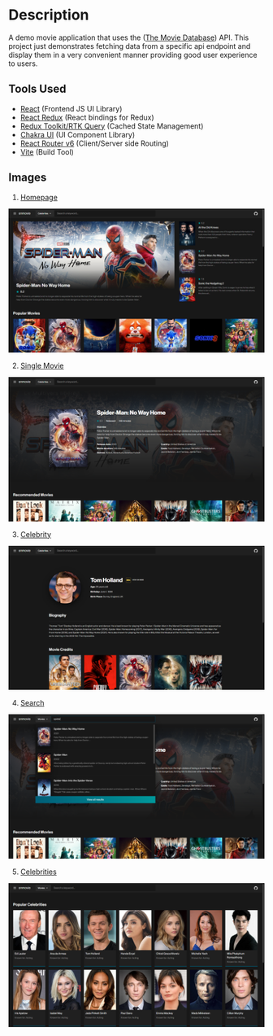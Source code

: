 # Description
A demo movie application that uses the ([The Movie Database](https://developers.themoviedb.org/3/getting-started/introduction)) API. 
This project just demonstrates fetching data from a specific api endpoint and display them in a very convenient manner providing good user experience to users.

## Tools Used

- [React](https://reactjs.org/) (Frontend JS UI Library)
- [React Redux](https://react-redux.js.org/) (React bindings for Redux)
- [Redux Toolkit/RTK Query](https://redux-toolkit.js.org/) (Cached State Management)
- [Chakra UI](https://chakra-ui.com/) (UI Component Library)
- [React Router v6](https://reactrouter.com/docs/en/v6) (Client/Server side Routing)
- [Vite](https://vitejs.dev/guide) (Build Tool)

## Images

1. [Homepage](https://sn-movie-react-app.vercel.app/)

![Homepage snapshot](https://raw.githubusercontent.com/seancaleb/sn-movie-react-app/main/images/home-1.png)

2. [Single Movie](https://sn-movie-react-app.vercel.app/movie/634649)

![Single movie page snapshot](https://raw.githubusercontent.com/seancaleb/sn-movie-react-app/main/images/movie-1.png)

3. [Celebrity](https://sn-movie-react-app.vercel.app/cast/1136406)

![Celebrity snapshot](https://raw.githubusercontent.com/seancaleb/sn-movie-react-app/main/images/celeb-1.png)

4. [Search](https://sn-movie-react-app.vercel.app/search/movie/spider?page=1)

![Search movie snapshot](https://raw.githubusercontent.com/seancaleb/sn-movie-react-app/main/images/search-1.png)

5. [Celebrities](https://sn-movie-react-app.vercel.app/person/popular?page=1)

![Celebrities snapshot](https://raw.githubusercontent.com/seancaleb/sn-movie-react-app/main/images/celebs-1.png)
